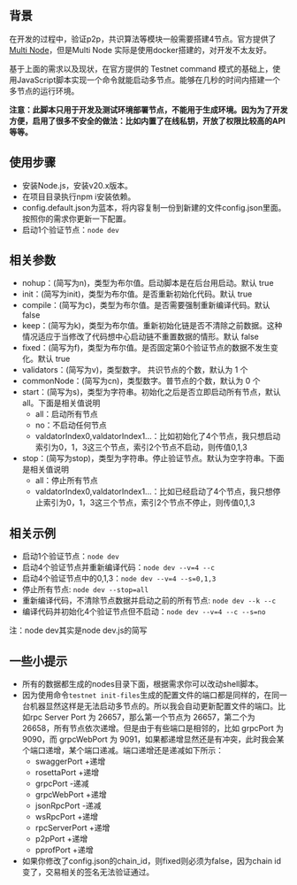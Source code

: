 ## 背景
在开发的过程中，验证p2p，共识算法等模块一般需要搭建4节点。官方提供了[Multi Node](https://docs.evmos.org/protocol/evmos-cli/multi-nodes)，但是Multi Node 实际是使用docker搭建的，对开发不太友好。

基于上面的需求以及现状，在官方提供的 Testnet command 模式的基础上，使用JavaScript脚本实现一个命令就能启动多节点。能够在几秒的时间内搭建一个多节点的运行环境。

**注意：此脚本只用于开发及测试环境部署节点，不能用于生成环境。因为为了开发方便，启用了很多不安全的做法：比如内置了在线私钥，开放了权限比较高的API等等。**

## 使用步骤
* 安装Node.js，安装v20.x版本。
* 在项目目录执行npm i安装依赖。
* config.default.json为蓝本，将内容复制一份到新建的文件config.json里面。按照你的需求你更新一下配置。
* 启动1个验证节点：`node dev`

## 相关参数
* nohup：(简写为n)，类型为布尔值。启动脚本是在后台用启动。默认 true
* init：(简写为init)，类型为布尔值。是否重新初始化代码。默认 true
* compile：(简写为c)，类型为布尔值。是否需要强制重新编译代码。默认 false
* keep：(简写为k)，类型为布尔值。重新初始化链是否不清除之前数据。这种情况适应于当修改了代码想中心启动链不重置数据的情形。默认 false
* fixed：(简写为f)，类型为布尔值。是否固定第0个验证节点的数据不发生变化。默认 true
* validators：(简写为v)，类型数字。 共识节点的个数，默认为 1 个
* commonNode：(简写为cn)，类型数字。普节点的个数，默认为 0 个
* start：(简写为s)，类型为字符串。初始化之后是否立即启动所有节点，默认all。下面是相关值说明
  * all：启动所有节点
  * no：不启动任何节点
  * valdatorIndex0,valdatorIndex1...：比如初始化了4个节点，我只想启动索引为0，1，3这三个节点，索引2个节点不启动，则传值0,1,3
* stop：(简写为stop)，类型为字符串。停止验证节点。默认为空字符串。下面是相关值说明
  * all：停止所有节点
  * valdatorIndex0,valdatorIndex1...：比如已经启动了4个节点，我只想停止索引为0，1，3这三个节点，索引2个节点不停止，则传值0,1,3

## 相关示例
* 启动1个验证节点：`node dev`
* 启动4个验证节点并重新编译代码：`node dev --v=4 --c`
* 启动4个验证节点中的0,1,3：`node dev --v=4 --s=0,1,3`
* 停止所有节点: `node dev --stop=all`
* 重新编译代码，不清除节点数据并启动之前的所有节点: `node dev --k --c`
* 编译代码并初始化4个验证节点但不启动：`node dev --v=4 --c --s=no`

注：node dev其实是node dev.js的简写

## 一些小提示
* 所有的数据都生成的nodes目录下面，根据需求你可以改动shell脚本。
* 因为使用命令`testnet init-files`生成的配置文件的端口都是同样的，在同一台机器显然这样是无法启动多节点的。所以我会自动更新配置文件的端口。比如rpc Server Port 为 26657，那么第一个节点为 26657，第二个为 26658，所有节点依次递增。但是由于有些端口是相邻的，比如 grpcPort 为 9090，而 grpcWebPort 为 9091，如果都递增显然还是有冲突，此时我会某个端口递增，某个端口递减。端口递增还是递减如下所示：
  * swaggerPort +递增
  * rosettaPort +递增
  * grpcPort -递减
  * grpcWebPort +递增
  * jsonRpcPort -递减
  * wsRpcPort +递增
  * rpcServerPort +递增
  * p2pPort +递增
  * pprofPort +递增
* 如果你修改了config.json的chain_id，则fixed则必须为false，因为chain id变了，交易相关的签名无法验证通过。